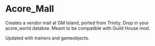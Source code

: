# Acore_Mall
Creates a vendor mall at GM Island, ported from Trinity.
Drop in your acore_world databse. Meant to be compatible with Guild House mod.

Updated with trainers and gameobjects.
